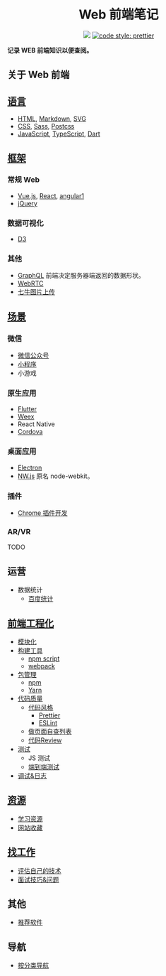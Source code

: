 <h1 align="center">Web 前端笔记</h1>
<p align="center">
<a href="https://gitter.im/iamjoel/front-end-note">
  <img src="https://badges.gitter.im/Join Chat.svg"></a>
<a href="https://github.com/prettier/prettier">
  <img src="https://img.shields.io/badge/code_style-prettier-ff69b4.svg?style=flat-square" alt="code style: prettier">
</a>
</p>

**记录 WEB 前端知识以便查阅。**

## 关于 Web 前端
## [语言](language/)
* [HTML](language/html), [Markdown](language/markdown.md), [SVG](language/svg)
* [CSS](language/css), [Sass](language/sass), [Postcss](language/postcss)
* [JavaScript](language/js), [TypeScript](language/ts), [Dart](language/dart)

## [框架](libs/)
### 常规 Web
* [Vue.js](libs/vue), [React](libs/react), [angular1](https://github.com/iamjoel/angular-learn)
* [jQuery](libs/jQuery)

### 数据可视化
* [D3](libs/d3)

### 其他
* [GraphQL](libs/graphql) 前端决定服务器端返回的数据形状。
* [WebRTC](other/webRTC.md)
* [七牛图片上传](other/qiniu.md)

## [场景](scene)
### 微信
* [微信公众号](scene/wechat/jssdk.md)
* [小程序](scene/wechat/miniprogram)
* 小游戏

### 原生应用
* [Flutter](https://flutter.io/)
* [Weex](scene/app/weex)
* React Native
* [Cordova](scene/app/cordova.md)

### 桌面应用
* [Electron](scene/desktop/electron)
* [NW.js](https://github.com/nwjs/nw.js) 原名 node-webkit。

### 插件
* [Chrome 插件开发](scene/chrome-plugin/README.md)

### AR/VR
TODO

## 运营
* 数据统计
  * [百度统计](marketing/baidu/tongji.md)

## [前端工程化](engineering/)
* [模块化](engineering/module)
* [构建工具](engineering/build-tool/)
  * [npm script](engineering/build-tool/use-npm-script.md)
  * [webpack](engineering/build-tool/webpack)
* [包管理](engineering/package-manage/)
  * [npm](engineering/package-manage/npm)
  * [Yarn](engineering/package-manage/yarn)
* [代码质量](engineering/code-quality)
  * [代码风格](engineering/code-quality/code-style)
    * [Prettier](engineering/code-quality/code-style/prettier)
    * [ESLint](engineering/code-quality/code-style/eslint)
  * [做页面自查列表](engineering/code-quality/write-page-checklist.md)
  * [代码Review](engineering/code-quality/code-review.md)
* [测试](engineering/test)
  * JS 测试
  * [端到端测试](engineering/test/end-to-end-test)
* [调试&日志](engineering/debug)

## [资源](resource/)
* [学习资源](resource/bookmark/learn-resource.md)
* [网站收藏](resource/bookmark/README.md)

## [找工作](find-jobs/)
* [评估自己的技术](find-jobs/assessment)
* [面试技巧&问题](find-jobs/question)

## 其他
* [推荐软件](software)

## 导航
* [按分类导航](nav-by-classify.md)



